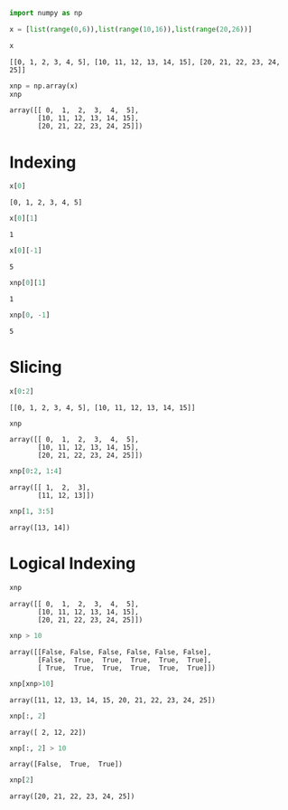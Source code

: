 

```python
import numpy as np
```


```python
x = [list(range(0,6)),list(range(10,16)),list(range(20,26))]
```


```python
x
```




    [[0, 1, 2, 3, 4, 5], [10, 11, 12, 13, 14, 15], [20, 21, 22, 23, 24, 25]]




```python
xnp = np.array(x)
xnp
```




    array([[ 0,  1,  2,  3,  4,  5],
           [10, 11, 12, 13, 14, 15],
           [20, 21, 22, 23, 24, 25]])



# Indexing


```python
x[0]
```




    [0, 1, 2, 3, 4, 5]




```python
x[0][1]
```




    1




```python
x[0][-1]
```




    5




```python
xnp[0][1]
```




    1




```python
xnp[0, -1]
```




    5



# Slicing


```python
x[0:2]
```




    [[0, 1, 2, 3, 4, 5], [10, 11, 12, 13, 14, 15]]




```python
xnp
```




    array([[ 0,  1,  2,  3,  4,  5],
           [10, 11, 12, 13, 14, 15],
           [20, 21, 22, 23, 24, 25]])




```python
xnp[0:2, 1:4]
```




    array([[ 1,  2,  3],
           [11, 12, 13]])




```python
xnp[1, 3:5]
```




    array([13, 14])



# Logical Indexing


```python
xnp
```




    array([[ 0,  1,  2,  3,  4,  5],
           [10, 11, 12, 13, 14, 15],
           [20, 21, 22, 23, 24, 25]])




```python
xnp > 10
```




    array([[False, False, False, False, False, False],
           [False,  True,  True,  True,  True,  True],
           [ True,  True,  True,  True,  True,  True]])




```python
xnp[xnp>10]
```




    array([11, 12, 13, 14, 15, 20, 21, 22, 23, 24, 25])




```python
xnp[:, 2]
```




    array([ 2, 12, 22])




```python
xnp[:, 2] > 10
```




    array([False,  True,  True])




```python
xnp[2]
```




    array([20, 21, 22, 23, 24, 25])




```python

```
